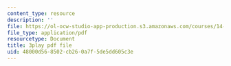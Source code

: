 ```yaml
---
content_type: resource
description: ''
file: https://ol-ocw-studio-app-production.s3.amazonaws.com/courses/14-73-the-challenge-of-world-poverty-spring-2011/48000d568502cb260a7f5de5dd605c3e_7y67IP6XTPc.pdf
file_type: application/pdf
resourcetype: Document
title: 3play pdf file
uid: 48000d56-8502-cb26-0a7f-5de5dd605c3e
---
```

